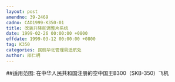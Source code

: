 ```yaml
---
layout: post
amendno: 39-2469
cadno: CAD1999-K350-01
title: 改装升降舵调整片系统
date: 1999-02-26 00:00:00 +0800
effdate: 1999-03-12 00:00:00 +0800
tag: K350
categories: 民航华北管理局适航处
author: 邵仁明
---
```


##适用范围:
在中华人民共和国注册的空中国王B300（SKB-350）飞机


